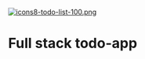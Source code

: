  [![icons8-todo-list-100.png](https://i.postimg.cc/ZYFZgMYd/icons8-todo-list-100.png)](https://postimg.cc/7b6pJX2H) 
# Full stack todo-app

